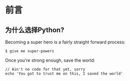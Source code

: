 # 前言

## 为什么选择Python?

Becoming a super hero is a fairly straight forward process:

```
$ give me super-powers
```

Once you're strong enough, save the world:

```
// Ain't no code for that yet, sorry
echo 'You got to trust me on this, I saved the world'
```



